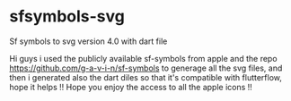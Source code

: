 # sfsymbols-svg
Sf symbols to svg version 4.0 with dart file

Hi guys i used the publicly available sf-symbols from apple and the repo https://github.com/g-a-v-i-n/sf-symbols to generage all the svg files, and then i generated also the dart diles so that it's compatible with flutterflow, hope it helps !!
Hope you enjoy the access to all the apple icons !!
